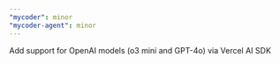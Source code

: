 ```yaml
---
"mycoder": minor
"mycoder-agent": minor
---
```


Add support for OpenAI models (o3 mini and GPT-4o) via Vercel AI SDK